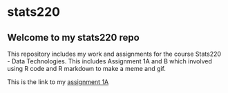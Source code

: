 # stats220

## Welcome to my stats220 repo


This repository includes my work and assignments for the course Stats220 - Data Technologies. This includes Assignment 1A and B which involved using 
R code and R markdown to make a meme and gif.

This is the link to my [assignment 1A](https://github.com/upar122/stats220/edit/main/Assignment%201A)
